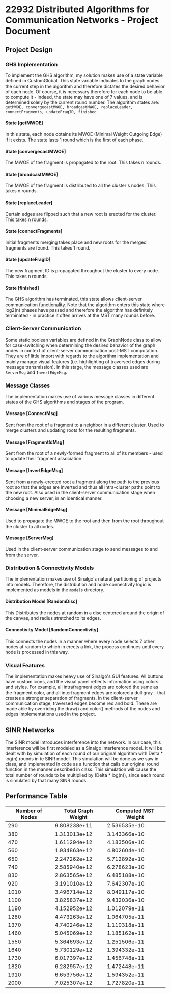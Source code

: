 # 22932 Distributed Algorithms for Communication Networks - Project Document

## Project Design
### GHS Implementation
To implement the GHS algorithm, my solution makes use of a state variable defined in CustomGlobal. This state variable indicates to the graph nodes the current step in the algorithm and therefore dictates the desired behavior of each node. Of course, it is necessary therefore for each node to be able to compute it - indeed, the state may have one of 7 values, and is determined solely by the current round number. The algorithm states are:
`getMWOE, convergecastMWOE, broadcastMWOE, replaceLeader, connectFragments, updateFragID, finished`

#### State [getMWOE]
In this state, each node obtains its MWOE (Minimal Weight Outgoing Edge) if it exists.
The state lasts 1 round which is the first of each phase.

#### State [convergecastMWOE]
The MWOE of the fragment is propagated to the root. This takes n rounds.


#### State [broadcastMWOE]
The MWOE of the fragment is distributed to all the cluster's nodes. This takes n rounds.


#### State [replaceLeader]
Certain edges are flipped such that a new root is erected for the cluster. This takes n rounds.

#### State [connectFragments]
Initial fragments merging takes place and new roots for the merged fragments are found. This takes 1 round.

#### State [updateFragID]
The new fragment ID is propagated throughout the cluster to every node. This takes n rounds.

#### State [finished]
The GHS algorithm has terminated, this state allows client-server communication functionality.
Note that the algorithm enters this state where log2(n) phases have passed and therefore the algorithm has definitely terminated - in practice it often arrives at the MST many rounds before.

### Client-Server Communication
Some static boolean variables are defined in the GraphNode class to allow for case-switching when determining the desired behavior of the graph nodes in context of client-server communication post-MST computation. They are of little import with regards to the algorithm implementation and mainly manage visual features (i.e. highlighting of traversed edges during message transmission).
In this stage, the message classes used are `ServerMsg` and `InvertEdgeMsg`.

### Message Classes
The implementation makes use of various message classes in different states of the GHS algorithms and stages of the program.

#### Message [ConnectMsg]
Sent from the root of a fragment to a neighbor in a different cluster. Used to merge clusters and updating roots for the resulting fragments.

#### Message [FragmentIdMsg]
Sent from the root of a newly-formed fragment to all of its members - used to update their fragment association.

#### Message [InvertEdgeMsg]
Sent from a newly-erected root a fragment along the path to the previous root so that the edges are inverted and thus all intra-cluster paths point to the new root. 
Also used in the client-server communication stage when choosing a new server, in an identical manner.

#### Message [MinimalEdgeMsg]
Used to propagate the MWOE to the root and then from the root throughout the cluster to all nodes.

#### Message [ServerMsg]
Used in the client-server communication stage to send messages to and from the server.


### Distribution & Connectivity Models
The implementation makes use of Sinalgo's natural partitioning of projects into models. Therefore, the distribution and node connectivity logic is implemented as models in the `models` directory.

#### Distribution Model [RandomDisc]
This Distributes the nodes at random in a disc centered around the origin of the canvas, and radius stretched to its edges.

#### Connectivity Model [RandomConnectivity]
This connects the nodes in a manner where every node selects 7 other nodes at random to which in erects a link, the process continues until every node is processed in this way.

### Visual Features
The implementation makes heavy use of Sinalgo's GUI features. All buttons have custom icons, and the visual panel reflects information using colors and styles. For example, all intrafragment edges are colored the same as the fragment color, and all interfragment edges are colored a dull gray - that creates a stronger separation of fragments.
In the client-server communication stage, traversed edges become red and bold.
These are made able by overriding the draw() and color() methods of the nodes and edges implementations used in the project.

## SINR Networks
The SINR model introduces interference into the network. In our case, this interference will be first modeled as a Sinalgo interference model. It will be dealt with by simulation of each round of our original algorithm with Delta * log(n) rounds in te SINR model. This simulation will be done as we saw in class, and implemented in code as a function that calls our original round function in the manner described in class. This simulation will cause the total number of rounds to be multiplied by (Delta * log(n)), since each round is simulated by that many SINR rounds.

## Performance Table

| Number of Nodes | Total Graph Weight | Computed MST Weight |
| --------------- | ------------------ | ------------------- |
|       290       |    9.808238e+11    |    2.536535e+10     |
|       380       |    1.313013e+12    |    3.143366e+10     |
|       470       |    1.611294e+12    |    4.183506e+10     |
|       560       |    1.934863e+12    |    4.802604e+10     |
|       650       |    2.247262e+12    |    5.712892e+10     |
|       740       |    2.585940e+12    |    6.278623e+10     |
|       830       |    2.863565e+12    |    6.485188e+10     |
|       920       |    3.191010e+12    |    7.642307e+10     |
|      1010       |    3.496714e+12    |    8.049117e+10     |
|      1100       |    3.825837e+12    |    9.432036e+10     |
|      1190       |    4.152952e+12    |    1.012079e+11     |
|      1280       |    4.473263e+12    |    1.064705e+11     |
|      1370       |    4.740246e+12    |    1.110318e+11     |
|      1460       |    5.045069e+12    |    1.185162e+11     |
|      1550       |    5.364693e+12    |    1.251506e+11     |
|      1640       |    5.730129e+12    |    1.394332e+11     |
|      1730       |    6.017397e+12    |    1.456748e+11     |
|      1820       |    6.282957e+12    |    1.472448e+11     |
|      1910       |    6.653756e+12    |    1.594352e+11     |
|      2000       |    7.025307e+12    |    1.727820e+11     |
